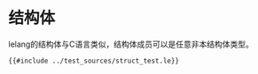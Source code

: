 # 结构体

lelang的结构体与C语言类似，结构体成员可以是任意非本结构体类型。

```lldb
{{#include ../test_sources/struct_test.le}}
```
